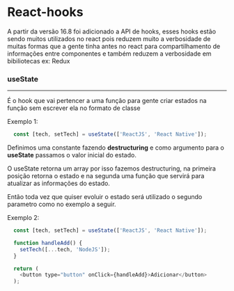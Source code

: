 # React-hooks
A partir da versão 16.8 foi adicionado a API de hooks, esses hooks estão sendo muitos utilizados no react pois reduzem muito a verbosidade de muitas formas que a gente tinha antes no react para compartilhamento de informações entre componentes e também reduzem a verbosidade em bibiliotecas ex: Redux

### useState
---
É o hook que vai pertencer a uma função para gente criar estados na função sem escrever ela no formato de classe

Exemplo 1:
```javascript
  const [tech, setTech] = useState(['ReactJS', 'React Native']);
```

Definimos uma constante fazendo **destructuring** e como argumento para o **useState** passamos o valor inicial do estado.

O useState retorna um array por isso fazemos destructuring, na primeira posição retorna o estado e na segunda uma função que servirá para atualizar as informações do estado.

Então toda vez que quiser evoluir o estado será utilizado o segundo parametro como no exemplo a seguir.

Exemplo 2:
```javascript
  const [tech, setTech] = useState(['ReactJS', 'React Native']);

  function handleAdd() {
    setTech([...tech, 'NodeJS']);
  }

  return (
    <button type="button" onClick={handleAdd}>Adicionar</button>
  );
```
